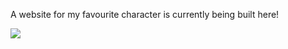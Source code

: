 A website for my favourite character is currently being built here!

<img src="https://upload.wikimedia.org/wikipedia/commons/thumb/4/48/Outdoors-man-portrait_%28cropped%29.jpg/330px-Outdoors-man-portrait_%28cropped%29.jpg"/>